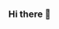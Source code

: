 ### Hi there 👋

<!--
- 🌱 I’m currently learning Vue.js
- 📫 How to reach me: gokay.kahraman@yandex.com
-->

